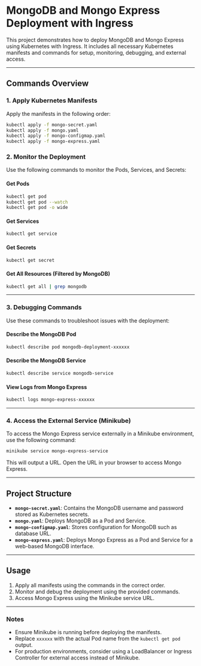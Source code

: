 # MongoDB and Mongo Express Deployment with Ingress

This project demonstrates how to deploy MongoDB and Mongo Express using Kubernetes with Ingress. It includes all necessary Kubernetes manifests and commands for setup, monitoring, debugging, and external access.

---

## **Commands Overview**

### **1. Apply Kubernetes Manifests**
Apply the manifests in the following order:

```bash
kubectl apply -f mongo-secret.yaml
kubectl apply -f mongo.yaml
kubectl apply -f mongo-configmap.yaml
kubectl apply -f mongo-express.yaml
```

### **2. Monitor the Deployment**
Use the following commands to monitor the Pods, Services, and Secrets:

#### **Get Pods**
```bash
kubectl get pod
kubectl get pod --watch
kubectl get pod -o wide
```

#### **Get Services**
```bash
kubectl get service
```

#### **Get Secrets**
```bash
kubectl get secret
```

#### **Get All Resources (Filtered by MongoDB)**
```bash
kubectl get all | grep mongodb
```

---

### **3. Debugging Commands**
Use these commands to troubleshoot issues with the deployment:

#### **Describe the MongoDB Pod**
```bash
kubectl describe pod mongodb-deployment-xxxxxx
```

#### **Describe the MongoDB Service**
```bash
kubectl describe service mongodb-service
```

#### **View Logs from Mongo Express**
```bash
kubectl logs mongo-express-xxxxxx
```

---

### **4. Access the External Service (Minikube)**

To access the Mongo Express service externally in a Minikube environment, use the following command:

```bash
minikube service mongo-express-service
```

This will output a URL. Open the URL in your browser to access Mongo Express.

---

## **Project Structure**

- **`mongo-secret.yaml`**: Contains the MongoDB username and password stored as Kubernetes secrets.
- **`mongo.yaml`**: Deploys MongoDB as a Pod and Service.
- **`mongo-configmap.yaml`**: Stores configuration for MongoDB such as database URL.
- **`mongo-express.yaml`**: Deploys Mongo Express as a Pod and Service for a web-based MongoDB interface.

---

## **Usage**
1. Apply all manifests using the commands in the correct order.
2. Monitor and debug the deployment using the provided commands.
3. Access Mongo Express using the Minikube service URL.

---

### **Notes**
- Ensure Minikube is running before deploying the manifests.
- Replace `xxxxxx` with the actual Pod name from the `kubectl get pod` output.
- For production environments, consider using a LoadBalancer or Ingress Controller for external access instead of Minikube.

